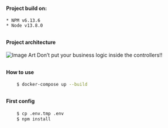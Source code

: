 #### Project build on:
    * NPM v6.13.6
    * Node v13.8.0
##

#### Project architecture
   ![Image Art](https://softwareontheroad.com/static/122dab3154cb7e417bbb210bbce7ca01/8299d/server_layers.jpg)
   Don’t put your business logic inside the controllers!!
##

#### How to use
```bash
    $ docker-compose up --build
```
##

#### First config
```bash
    $ cp .env.tmp .env
    $ npm install
```
##

